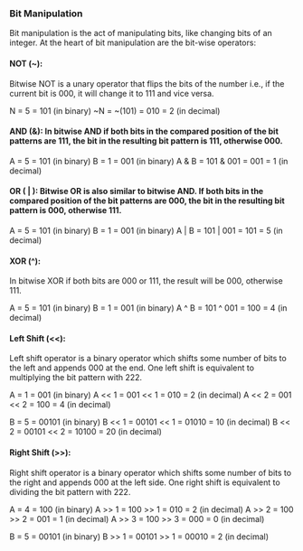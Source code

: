 ### Bit Manipulation
Bit manipulation is the act of manipulating bits, like changing bits of an integer.
At the heart of bit manipulation are the bit-wise operators:

#### NOT (~): 
Bitwise NOT is a unary operator that flips the bits of the number i.e., if the current bit is 000, it will change it to 111 and vice versa.

N = 5 = 101 (in binary)
~N = ~(101) = 010 = 2 (in decimal)

#### AND (&): In bitwise AND if both bits in the compared position of the bit patterns are 111, the bit in the resulting bit pattern is 111, otherwise 000.

A = 5 = 101 (in binary) 
B = 1 = 001 (in binary) 
A & B = 101 & 001 = 001 = 1 (in decimal)

#### OR ( | ): Bitwise OR is also similar to bitwise AND. If both bits in the compared position of the bit patterns are 000, the bit in the resulting bit pattern is 000, otherwise 111.

A = 5 = 101 (in binary) 
B = 1 = 001 (in binary) 
A | B = 101 | 001 = 101 = 5 (in decimal)

#### XOR (^): 
In bitwise XOR if both bits are 000 or 111, the result will be 000, otherwise 111.

A = 5 = 101 (in binary) 
B = 1 = 001 (in binary) 
A ^ B = 101 ^ 001 = 100 = 4 (in decimal)

#### Left Shift (<<): 
Left shift operator is a binary operator which shifts some number of bits to the left and appends 000 at the end. One left shift is equivalent to multiplying the bit pattern with 222.

A = 1 = 001 (in binary) 
A << 1 = 001 << 1 = 010 = 2 (in decimal)
A << 2 = 001 << 2 = 100 = 4 (in decimal)

B = 5 = 00101 (in binary)
B << 1 = 00101 << 1 = 01010 = 10 (in decimal)
B << 2 = 00101 << 2 = 10100 = 20 (in decimal)

#### Right Shift (>>): 
Right shift operator is a binary operator which shifts some number of bits to the right and appends 000 at the left side. One right shift is equivalent to dividing the bit pattern with 222.

A = 4 = 100 (in binary) 
A >> 1 = 100 >> 1 = 010 = 2 (in decimal)
A >> 2 = 100 >> 2 = 001 = 1 (in decimal)
A >> 3 = 100 >> 3 = 000 = 0 (in decimal)

B = 5 = 00101 (in binary)
B >> 1 = 00101 >> 1 = 00010 = 2 (in decimal)

